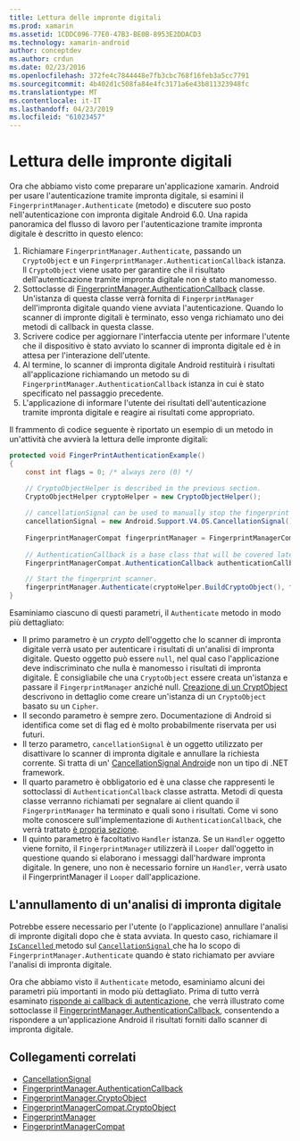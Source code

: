 ```yaml
---
title: Lettura delle impronte digitali
ms.prod: xamarin
ms.assetid: 1CDDC096-77E0-47B3-BE0B-8953E2DDACD3
ms.technology: xamarin-android
author: conceptdev
ms.author: crdun
ms.date: 02/23/2016
ms.openlocfilehash: 372fe4c7844448e7fb3cbc768f16feb3a5cc7791
ms.sourcegitcommit: 4b402d1c508fa84e4fc3171a6e43b811323948fc
ms.translationtype: MT
ms.contentlocale: it-IT
ms.lasthandoff: 04/23/2019
ms.locfileid: "61023457"
---
```

# <a name="scanning-for-fingerprints"></a>Lettura delle impronte digitali

Ora che abbiamo visto come preparare un'applicazione xamarin. Android per usare l'autenticazione tramite impronta digitale, si esamini il `FingerprintManager.Authenticate` (metodo) e discutere suo posto nell'autenticazione con impronta digitale Android 6.0. Una rapida panoramica del flusso di lavoro per l'autenticazione tramite impronta digitale è descritto in questo elenco:

1. Richiamare `FingerprintManager.Authenticate`, passando un `CryptoObject` e un `FingerprintManager.AuthenticationCallback` istanza. Il `CryptoObject` viene usato per garantire che il risultato dell'autenticazione tramite impronta digitale non è stato manomesso. 
2. Sottoclasse di [FingerprintManager.AuthenticationCallback](https://developer.android.com/reference/android/hardware/fingerprint/FingerprintManager.AuthenticationCallback.html) classe. Un'istanza di questa classe verrà fornita di `FingerprintManager` dell'impronta digitale quando viene avviata l'autenticazione. Quando lo scanner di impronte digitali è terminato, esso venga richiamato uno dei metodi di callback in questa classe.
3. Scrivere codice per aggiornare l'interfaccia utente per informare l'utente che il dispositivo è stato avviato lo scanner di impronta digitale ed è in attesa per l'interazione dell'utente. 
4. Al termine, lo scanner di impronta digitale Android restituirà i risultati all'applicazione richiamando un metodo su di `FingerprintManager.AuthenticationCallback` istanza in cui è stato specificato nel passaggio precedente.
5. L'applicazione di informare l'utente dei risultati dell'autenticazione tramite impronta digitale e reagire ai risultati come appropriato. 

Il frammento di codice seguente è riportato un esempio di un metodo in un'attività che avvierà la lettura delle impronte digitali:

```csharp
protected void FingerPrintAuthenticationExample()
{
    const int flags = 0; /* always zero (0) */

    // CryptoObjectHelper is described in the previous section.
    CryptoObjectHelper cryptoHelper = new CryptoObjectHelper();    
    
    // cancellationSignal can be used to manually stop the fingerprint scanner. 
    cancellationSignal = new Android.Support.V4.OS.CancellationSignal();
    
    FingerprintManagerCompat fingerprintManager = FingerprintManagerCompat.From(this);
    
    // AuthenticationCallback is a base class that will be covered later on in this guide.
    FingerprintManagerCompat.AuthenticationCallback authenticationCallback = new MyAuthCallbackSample(this);

    // Start the fingerprint scanner.
    fingerprintManager.Authenticate(cryptoHelper.BuildCryptoObject(), flags, cancellationSignal, authenticationCallback, null);
}
```

Esaminiamo ciascuno di questi parametri, il `Authenticate` metodo in modo più dettagliato:

* Il primo parametro è un _crypto_ dell'oggetto che lo scanner di impronta digitale verrà usato per autenticare i risultati di un'analisi di impronta digitale. Questo oggetto può essere `null`, nel qual caso l'applicazione deve indiscriminato che nulla è manomesso i risultati di impronta digitale. È consigliabile che una `CryptoObject` essere creata un'istanza e passare il `FingerprintManager` anziché null. [Creazione di un CryptObject](~/android/platform/fingerprint-authentication/creating-a-cryptoobject.md) descrivono in dettaglio come creare un'istanza di un `CryptoObject` basato su un `Cipher`.
* Il secondo parametro è sempre zero. Documentazione di Android si identifica come set di flag ed è molto probabilmente riservata per usi futuri. 
* Il terzo parametro, `cancellationSignal` è un oggetto utilizzato per disattivare lo scanner di impronta digitale e annullare la richiesta corrente. Si tratta di un' [CancellationSignal Android](https://developer.android.com/reference/android/os/CancellationSignal.html)e non un tipo di .NET framework.
* Il quarto parametro è obbligatorio ed è una classe che rappresenti le sottoclassi di `AuthenticationCallback` classe astratta. Metodi di questa classe verranno richiamati per segnalare ai client quando il `FingerprintManager` ha terminato e quali sono i risultati. Come vi sono molte conoscere sull'implementazione di `AuthenticationCallback`, che verrà trattato [è propria sezione](~/android/platform/fingerprint-authentication/fingerprint-authentication-callbacks.md).
* Il quinto parametro è facoltativo `Handler` istanza. Se un `Handler` oggetto viene fornito, il `FingerprintManager` utilizzerà il `Looper` dall'oggetto in questione quando si elaborano i messaggi dall'hardware impronta digitale. In genere, uno non è necessario fornire un `Handler`, verrà usato il FingerprintManager il `Looper` dall'applicazione.

## <a name="cancelling-a-fingerprint-scan"></a>L'annullamento di un'analisi di impronta digitale

Potrebbe essere necessario per l'utente (o l'applicazione) annullare l'analisi di impronte digitali dopo che è stata avviata. In questo caso, richiamare il [ `IsCancelled` ](https://developer.android.com/reference/android/os/CancellationSignal.html#isCanceled()) metodo sul [ `CancellationSignal` ](https://developer.android.com/reference/android/os/CancellationSignal.html) che ha lo scopo di `FingerprintManager.Authenticate` quando è stato richiamato per avviare l'analisi di impronta digitale.

Ora che abbiamo visto il `Authenticate` metodo, esaminiamo alcuni dei parametri più importanti in modo più dettagliato. Prima di tutto verrà esaminato [risponde ai callback di autenticazione](~/android/platform/fingerprint-authentication/fingerprint-authentication-callbacks.md), che verrà illustrato come sottoclasse il [FingerprintManager.AuthenticationCallback](https://developer.android.com/reference/android/hardware/fingerprint/FingerprintManager.AuthenticationCallback.html), consentendo a rispondere a un'applicazione Android il risultati forniti dallo scanner di impronta digitale.




## <a name="related-links"></a>Collegamenti correlati

- [CancellationSignal](https://developer.android.com/reference/android/os/CancellationSignal.html)
- [FingerprintManager.AuthenticationCallback](https://developer.android.com/reference/android/hardware/fingerprint/FingerprintManager.AuthenticationCallback.html)
- [FingerprintManager.CryptoObject](https://developer.android.com/reference/android/hardware/fingerprint/FingerprintManager.CryptoObject.html)
- [FingerprintManagerCompat.CryptoObject](https://developer.android.com/reference/android/support/v4/hardware/fingerprint/FingerprintManagerCompat.CryptoObject.html)
- [FingerprintManager](https://developer.android.com/reference/android/hardware/fingerprint/FingerprintManager.html)
- [FingerprintManagerCompat](https://developer.android.com/reference/android/support/v4/hardware/fingerprint/FingerprintManagerCompat.html)
